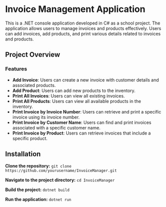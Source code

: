 # Invoice Management Application

This is a .NET console application developed in C# as a school project. The application allows users to manage invoices and products effectively. Users can add invoices, add products, and print various details related to invoices and products.

## Project Overview

### Features
- **Add Invoice**: Users can create a new invoice with customer details and associated products.
- **Add Product**: Users can add new products to the inventory.
- **Print All Invoices**: Users can view all existing invoices.
- **Print All Products**: Users can view all available products in the inventory.
- **Print Invoice by Invoice Number**: Users can retrieve and print a specific invoice using its invoice number.
- **Print Invoice by Customer Name**: Users can find and print invoices associated with a specific customer name.
- **Print Invoice by Product**: Users can retrieve invoices that include a specific product.

## Installation

**Clone the repository:** `git clone https://github.com/yourusername/InvoiceManager.git`

**Navigate to the project directory:** `cd InvoiceManager`

**Build the project:** `dotnet build`

**Run the application:** `dotnet run`
